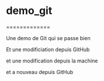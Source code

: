 # demo_git

=============

Une demo de Git qui se passe bien

Et une modificiation depuis GitHub

et une modification depuis la machine

et a nouveau depuis GitHub
